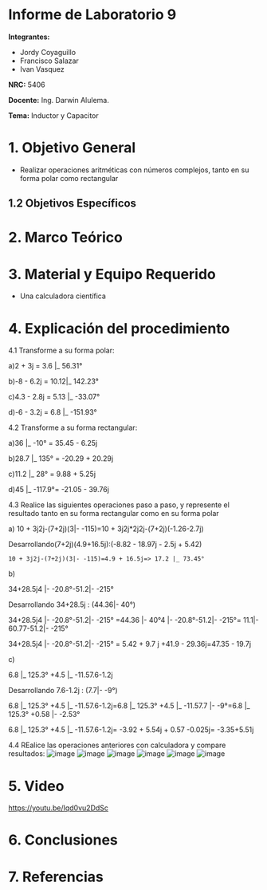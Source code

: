 # Informe de Laboratorio 9
**Integrantes:**

- Jordy Coyaguillo
- Francisco Salazar
- Ivan Vasquez

 **NRC:** 5406
 
 **Docente:** Ing. Darwin Alulema.
 
 **Tema:** Inductor y Capacitor
# 1. Objetivo General

- Realizar operaciones aritméticas con números complejos, tanto en su forma polar como rectangular

## 1.2 Objetivos Específicos



# 2. Marco Teórico



# 3. Material y Equipo Requerido

- Una calculadora científica

# 4. Explicación del procedimiento
4.1 Transforme a su forma polar:

a)2 + 3j = 3.6 |_ 56.31°

b)-8 - 6.2j = 10.12|_ 142.23°

c)4.3 - 2.8j = 5.13 |_ -33.07°

d)-6 - 3.2j = 6.8 |_ -151.93°


4.2 Transforme a su forma rectangular:

a)36 |_ -10° = 35.45 - 6.25j

b)28.7 |_ 135° = -20.29 + 20.29j

c)11.2 |_ 28° = 9.88 + 5.25j

d)45 |_ -117.9°= -21.05 - 39.76j


4.3 Realice las siguientes operaciones paso a paso, y represente el resultado tanto en su forma rectangular como en su forma polar

a)
10 + 3j2j-(7+2j)(3|- -115)=10 + 3j2j*2j2j-(7+2j)(-1.26-2.7j)

Desarrollando(7+2j)(4.9+16.5j):(-8.82 - 18.97j - 2.5j + 5.42)

 	10 + 3j2j-(7+2j)(3|- -115)=4.9 + 16.5j=> 17.2 |_ 73.45°
  


b)

34+28.5j4 |- -20.8°-51.2|- -215° 

Desarrollando 34+28.5j : (44.36|- 40°)

34+28.5j4 |- -20.8°-51.2|- -215° =44.36 |- 40°4 |- -20.8°-51.2|- -215°= 11.1|- 60.77-51.2|- -215°  

34+28.5j4 |- -20.8°-51.2|- -215° = 5.42 + 9.7 j +41.9 - 29.36j=47.35 - 19.7j



c)

6.8 |_ 125.3° +4.5 |_ -11.57.6-1.2j

Desarrollando 7.6-1.2j : (7.7|- -9°)

6.8 |_ 125.3° +4.5 |_ -11.57.6-1.2j=6.8 |_ 125.3° +4.5 |_ -11.57.7 |- -9°=6.8 |_ 125.3° +0.58 |- -2.53°

6.8 |_ 125.3° +4.5 |_ -11.57.6-1.2j= -3.92 + 5.54j + 0.57 -0.025j= -3.35+5.51j

4.4 REalice las operaciones anteriores con calculadora y compare resultados:
![image](https://user-images.githubusercontent.com/85137954/133198117-7dc90a6c-db6e-426f-962a-45cfc7516fd2.png)
![image](https://user-images.githubusercontent.com/85137954/133198152-1f16fb70-513b-4a75-9ac1-5b08b484e84f.png)
![image](https://user-images.githubusercontent.com/85137954/133198177-d73f9258-3d02-467a-bcc3-e840a44c9755.png)
![image](https://user-images.githubusercontent.com/85137954/133198200-c7f63d3b-cec4-4281-a8ec-a8f6cd8a2199.png)
![image](https://user-images.githubusercontent.com/85137954/133198232-3b0358b4-793e-4c06-867f-21d68596cae1.png)
![image](https://user-images.githubusercontent.com/85137954/133198260-4a4badeb-1228-4a72-abb8-0298dab4c16d.png)





# 5. Video

https://youtu.be/Iqd0vu2DdSc

# 6. Conclusiones


# 7. Referencias

